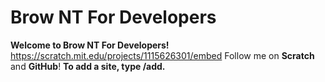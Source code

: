 # Brow NT For Developers

**Welcome to Brow NT For Developers!**
 https://scratch.mit.edu/projects/1115626301/embed
Follow me on **Scratch** and **GitHub**!
**To add a site, type /add.**
